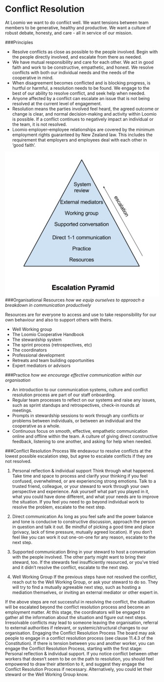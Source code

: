 # Conflict Resolution

At Loomio we want to do conflict well. We want tensions between team members to be generative, healthy and productive. We want a culture of robust debate, honesty, and care - all in service of our mission.

###Principles
* Resolve conflicts as close as possible to the people involved. Begin with the people directly involved, and escalate from there as needed.
* We have mutual responsibility and care for each other. We act in good faith and work to be constructive, empathetic, and honest. We resolve conflicts with both our individual needs and the needs of the cooperative in mind.
* When disagreement becomes conflicted and is blocking progress, is hurtful or harmful, a resolution needs to be found. We engage to the best of our ability to resolve conflict, and seek help when needed.
* Anyone affected by a conflict can escalate an issue that is not being resolved at the current level of engagement.
* Resolution means the parties involved feel heard, the agreed outcome or change is clear, and normal decision-making and activity within Loomio is possible. If a conflict continues to negatively impact an individual or the team, it is not resolved.
* Loomio employer–employee relationships are covered by the minimum employment rights guaranteed by New Zealand law. This includes the requirement that employers and employees deal with each other in ‘good faith’.

![](escalation_pyramid.png)
###Organisational Resources
*how we equip ourselves to approach a breakdown in communication productively*

Resources are for everyone to access and use to take responsibility for our own behaviour and also to support others with theirs.

* Well Working group
* The Loomio Cooperative Handbook
* The stewardship system
* The sprint process (retrospectives, etc)
* The coordinators
* Professional development
* Retreats and team building opportunities
* Expert mediators or advisors

###Practice 
*how we encourage effective communication within our organisation*

* An introduction to our communication systems, culture and conflict resolution process are part of our staff onboarding.
* Regular team processes to reflect on our systems and raise any issues, such as sprint standups and retrospectives, check-in rounds at meetings.
* Prompts in stewardship sessions to work through any conflicts or problems between individuals, or between an individual and the cooperative as a whole.
* Continuous focus on smooth, effective, empathetic communication online and offline within the team. A culture of giving direct constructive feedback, listening to one another, and asking for help when needed.

###Conflict Resolution Process
We endeavour to resolve conflicts at the lowest possible escalation step, but agree to escalate conflicts if they are not resolved.

1. Personal reflection & individual support
Think through what happened. Take time and space to process and clarify your thinking if you feel confused, overwhelmed, or are experiencing strong emotions. Talk to a trusted friend, colleague, or your steward to work through your own perspective and experience. Ask yourself what part you played in it, what you could have done different, and what your needs are to improve the situation. If you feel you need to go beyond individual work to resolve the problem, escalate to the next step.

2. Direct communication
As long as you feel safe and the power balance and tone is conducive to constructive discussion, approach the person in question and talk it out. Be mindful of picking a good time and place (privacy, lack of time pressure, mutually agreed location). If you don’t feel like you can work it out one-on-one for any reason, escalate to the next step.

3. Supported communication
Bring in your steward to host a conversation with the people involved. The other party might want to bring their steward, too. If the stewards feel insufficiently resourced, or you’ve tried and it didn’t resolve the conflict, escalate to the next step.

4. Well Working Group 
If the previous steps have not resolved the conflict, reach out to the Well Working Group, or ask your steward to do so. They will try to find a mutually agreeable next step, such as hosting a mediation themselves, or inviting an external mediator or other expert in.

If the above steps are not successful in resolving the conflict, the situation will be escalated beyond the conflict resolution process and become an employment matter. At this stage, the coordinators will be engaged to gather all the information about the situation and figure out next steps. Irresolvable conflicts may lead to someone leaving the organisation, referral to external authorities if relevant, or systemic/structural changes to our organisation.
Engaging the Conflict Resolution Process
The board may ask people to engage in a conflict resolution process (see clause 11.4.3 of the Constitution).
If there is tension between you and another worker, you can engage the Conflict Resolution Process, starting with the first stage: Personal reflection & individual support.
If you notice conflict between other workers that doesn’t seem to be on the path to resolution, you should feel empowered to draw their attention to it, and suggest they engage the Conflict Resolution Process if necessary. Alternatively, you could let their steward or the Well Working Group know.


